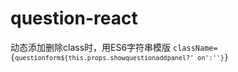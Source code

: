 # question-react
动态添加删除class时，用ES6字符串模版
<code>className={`questionform${this.props.showquestionaddpanel?' on':''}`}</code>
